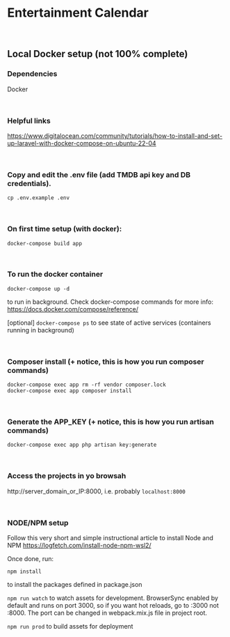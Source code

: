 # Entertainment Calendar 

<br>

## Local Docker setup (not 100% complete)

### Dependencies
  Docker
  
<br>

### Helpful links
  https://www.digitalocean.com/community/tutorials/how-to-install-and-set-up-laravel-with-docker-compose-on-ubuntu-22-04 
  
<br>

### Copy and edit the .env file (add TMDB api key and DB credentials). 

```
cp .env.example .env
```

<br>

### On first time setup (with docker):

```
docker-compose build app
```

<br>

### To run the docker container

```
docker-compose up -d
```

to run in background. Check docker-compose commands for more info: https://docs.docker.com/compose/reference/ 

[optional] 
```docker-compose ps```
to see state of active services (containers running in background)

<br>

### Composer install (+ notice, this is how you run composer commands)

```
docker-compose exec app rm -rf vendor composer.lock
docker-compose exec app composer install
```

<br>

### Generate the APP_KEY (+ notice, this is how you run artisan commands)

```
docker-compose exec app php artisan key:generate
```

<br>

### Access the projects in yo browsah

http://server_domain_or_IP:8000, i.e. probably `localhost:8000`

<br>

### NODE/NPM setup

Follow this very short and simple instructional article to install Node and NPM https://logfetch.com/install-node-npm-wsl2/ 

Once done, run: 

```
npm install
```
to install the packages defined in package.json

```npm run watch```
to watch assets for development. BrowserSync enabled by default and runs on port 3000, so if you want hot reloads, go to :3000 not :8000. The port can be changed in webpack.mix.js file in project root.

```npm run prod``` 
to build assets for deployment
